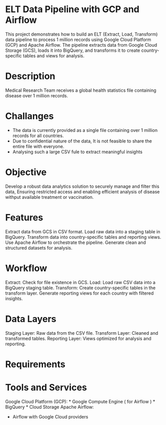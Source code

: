 # ELT Data Pipeline with GCP and Airflow
This project demonstrates how to build an ELT (Extract, Load, Transform) data pipeline to process 1 million records using Google Cloud Platform (GCP) and Apache Airflow. The pipeline extracts data from Google Cloud Storage (GCS), loads it into BigQuery, and transforms it to create country-specific tables and views for analysis.

# Description
Medical Research Team receives a global health statistics file containing disease over 1 million records.

# Challanges
* The data is currently provided as a single file containing over 1 million records for all countries.
* Due to confidential nature of the data, It is not feasible to share the entire file with everyone.
* Analysing such a large CSV fule to extract meaningful insights

# Objective
Develop a robust data analytics solution to securely manage and filter this data, 
Ensuring restricted access and enabling efficient analysis of disease withput available treatment or vaccination.

# Features
Extract data from GCS in CSV format.
Load raw data into a staging table in BigQuery.
Transform data into country-specific tables and reporting views.
Use Apache Airflow to orchestrate the pipeline.
Generate clean and structured datasets for analysis.

# Workflow
Extract: Check for file existence in GCS.
Load: Load raw CSV data into a BigQuery staging table.
Transform:
    Create country-specific tables in the transform layer.
    Generate reporting views for each country with filtered insights.

# Data Layers
Staging Layer: Raw data from the CSV file.
Transform Layer: Cleaned and transformed tables.
Reporting Layer: Views optimized for analysis and reporting.

# Requirements
# Tools and Services
Google Cloud Platform (GCP):
    * Google Compute Engine ( for Airflow )
    * BigQuery
    * Cloud Storage
Apache Airflow:
  * Airflow with Google Cloud providers
